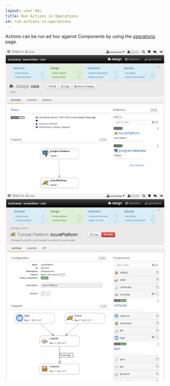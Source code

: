 ```yaml
---
layout: user-doc
title: Run Actions in Operations
id: run-actions-in-operations
---
```


Actions can be run ad hoc against Components by using the <a href="/user/references/operations.html">operations</a> page.

![Design tomcat 1](/assets/docs/local/images/design-tomcat1.png)
![Design tomcat 2](/assets/docs/local/images/design-tomcat2.png)





